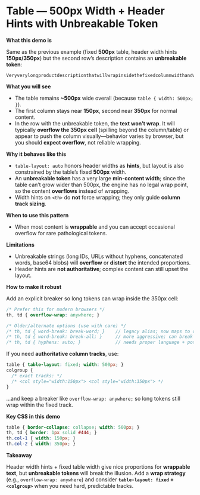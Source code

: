 # Table — 500px Width + Header Hints with Unbreakable Token

**What this demo is**

Same as the previous example (fixed **500px** table, header width hints **150px/350px**) but the second row’s description contains an **unbreakable token**:

```
Veryverylongproductdescriptionthatwillwrapinsidethefixedcolumnwidthandwon’tstretchthelayout.
```

**What you will see**

* The table remains **\~500px** wide overall (because `table { width: 500px; }`).
* The first column stays near **150px**, second near **350px** for normal content.
* In the row with the unbreakable token, the **text won’t wrap**. It will typically **overflow the 350px cell** (spilling beyond the column/table) or appear to push the column visually—behavior varies by browser, but you should **expect overflow**, not reliable wrapping.

**Why it behaves like this**

* `table-layout: auto` honors header widths as **hints**, but layout is also constrained by the table’s fixed **500px** width.
* An **unbreakable token** has a very large **min-content width**; since the table can’t grow wider than 500px, the engine has no legal wrap point, so the content **overflows** instead of wrapping.
* Width hints on `<th>` do **not** force wrapping; they only guide **column track sizing**.

**When to use this pattern**

* When most content is **wrappable** and you can accept occasional overflow for rare pathological tokens.

**Limitations**

* Unbreakable strings (long IDs, URLs without hyphens, concatenated words, base64 blobs) will **overflow** or **distort** the intended proportions.
* Header hints are **not authoritative**; complex content can still upset the layout.

**How to make it robust**

Add an explicit breaker so long tokens can wrap inside the 350px cell:

```css
/* Prefer this for modern browsers */
th, td { overflow-wrap: anywhere; }

/* Older/alternate options (use with care) */
/* th, td { word-break: break-word; }    // legacy alias; now maps to overflow-wrap */
/* th, td { word-break: break-all; }     // more aggressive; can break in the middle of CJK/Latin */
/* th, td { hyphens: auto; }             // needs proper language + potential soft hyphens */
```

If you need **authoritative column tracks**, use:

```css
table { table-layout: fixed; width: 500px; }
colgroup {
  /* exact tracks: */
  /* <col style="width:150px"> <col style="width:350px"> */
}
```

…and keep a breaker like `overflow-wrap: anywhere;` so long tokens still wrap within the fixed track.

**Key CSS in this demo**

```css
table { border-collapse: collapse; width: 500px; }
th, td { border: 1px solid #444; }
th.col-1 { width: 150px; }
th.col-2 { width: 350px; }
```

**Takeaway**

Header width hints + fixed table width give nice proportions for **wrappable text**, but **unbreakable tokens** will break the illusion. Add a **wrap strategy** (e.g., `overflow-wrap: anywhere`) and consider **`table-layout: fixed` + `<colgroup>`** when you need hard, predictable tracks.
